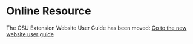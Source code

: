 # Online Resource

The OSU Extension Website User Guide has been moved: [Go to the new website user guide](https://employee.extension.oregonstate.edu/navigator-docs/extension-website-user-guide)
